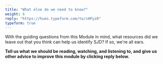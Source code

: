 ```yaml
---
title: "What else do we need to know?"
weight: 6
reply: "https://hues.typeform.com/to/cHPyiR"
typeform: true
---
```


With the guiding questions from this Module in mind, what resources did we leave out that you think can help us identify SJD?
If so, we're all ears.

**Tell us what we should be reading, watching, and listening to, and give us other advice to improve this module by clicking reply below.**
